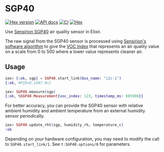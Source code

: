 # SGP40

[![Hex version](https://img.shields.io/hexpm/v/sgp40.svg "Hex version")](https://hex.pm/packages/sgp40)
[![API docs](https://img.shields.io/hexpm/v/sgp40.svg?label=docs "API docs")](https://hexdocs.pm/sgp40)
[![CI](https://github.com/mnishiguchi/sgp40/actions/workflows/ci.yml/badge.svg)](https://github.com/mnishiguchi/sgp40/actions/workflows/ci.yml)
[![Hex](https://github.com/mnishiguchi/sgp40/actions/workflows/hex.yml/badge.svg)](https://github.com/mnishiguchi/sgp40/actions/workflows/hex.yml)

Use [Sensirion SGP40](https://www.sensirion.com/en/environmental-sensors/gas-sensors/sgp40/) air quality sensor in Elixir.

The raw signal from the SGP40 sensor is processed using [Sensirion's software algorithm](https://github.com/Sensirion/embedded-sgp/blob/00768191892b2cc0d839ebf95998fc4a85b660c4/sgp40_voc_index/sensirion_voc_algorithm.h) to give the [VOC Index](https://cdn.sparkfun.com/assets/e/9/3/f/e/GAS_AN_SGP40_VOC_Index_for_Experts_D1.pdf) that represents an air quality value on a scale from 0 to 500 where a lower value represents cleaner air.

## Usage

```elixir
iex> {:ok, sgp} = SGP40.start_link(bus_name: "i2c-1")
{:ok, #PID<0.1407.0>}

iex> SGP40.measure(sgp)
{:ok, %SGP40.Measurement{voc_index: 123, timestamp_ms: 885906}}
```

For better accuracy, you can provide the SGP40 sensor with relative ambient humidity and ambient temperature from an external humidity sensor periodically.

```elixir
iex> SGP40.update_rht(sgp, humidity_rh, temperature_c)
:ok
```

Depending on your hardware configuration, you may need to modify the call to
`SGP40.start_link/1`. See `t:SGP40.options/0` for parameters.
